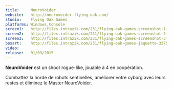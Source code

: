 ```yaml
---
title:     NeuroVoider
website:   http://neurovoider.flying-oak.com/
studio:    Flying Oak Games
platforms: Windows,Console
screen1:   http://files.intrazik.com/231/flying-oak-games-screenshot-1-3133-493-20150429-134944.png
screen2:   http://files.intrazik.com/231/flying-oak-games-screenshot-2-3371-493-20150429-134944.png
screen3:   http://files.intrazik.com/231/flying-oak-games-screenshot-3-3373-493-20150429-134945.png
boxart:    http://files.intrazik.com/231/flying-oak-games-jaquette-3375-493-20150429-134945.pdf
video:     
release:   01/09/2015
---
```


**NeuroVoider** est un shoot rogue-like, jouable à 4 en coopération. 

Combattez la horde de robots sentinelles, améliorer votre cyborg avec leurs restes et éliminez le Master NeuroVoider.